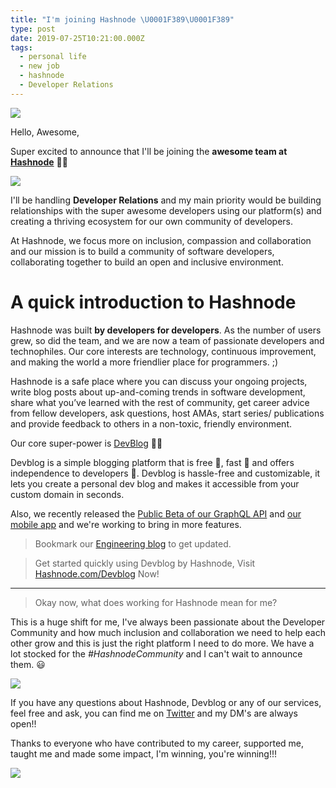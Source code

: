 ```yaml
---
title: "I'm joining Hashnode \U0001F389\U0001F389"
type: post
date: 2019-07-25T10:21:00.000Z
tags:
  - personal life
  - new job
  - hashnode
  - Developer Relations
---
```

![](https://hashnode.imgix.net/res/hashnode/image/upload/v1564053647530/wgpgLZuu6.png?w=400&h=210&fit=crop&crop=entropy&auto=format&q=60)

Hello, Awesome,

Super excited to announce that I'll be joining the **awesome team at [Hashnode](https://hashnode.com)** 🎉🎉

![](https://media0.giphy.com/media/EEyR5hbQCFiwyF7HzT/giphy.gif?cid=790b76115d397a6848787a5036c95b95&rid=giphy.gif)

I'll be handling **Developer Relations** and my main priority would be building relationships with the super awesome developers using our platform(s) and creating a thriving ecosystem for our own community of developers.

At Hashnode, we focus more on inclusion, compassion and collaboration and our mission is to build a community of software developers, collaborating together to build an open and inclusive environment.

# A quick introduction to Hashnode

Hashnode was built **by developers for developers**. As the number of users grew, so did the team, and we are now a team of passionate developers and technophiles. Our core interests are technology, continuous improvement, and making the world a more friendlier place for programmers. ;)

Hashnode is a safe place where you can discuss your ongoing projects, write blog posts about up-and-coming trends in software development, share what you’ve learned with the rest of community, get career advice from fellow developers, ask questions, host AMAs, start series/ publications and provide feedback to others in a non-toxic, friendly environment.

Our core super-power is [DevBlog](https://hashnode.com/devblog) 🧙‍♀️

Devblog is a simple blogging platform that is free 🎉, fast 🚀 and offers independence to developers 🌈.  Devblog is hassle-free and customizable, it lets you create a personal dev blog and makes it accessible from your custom domain in seconds.

Also, we recently released the [Public Beta of our GraphQL API](https://engineering.hashnode.com/introducing-hashnode-graphql-api-public-beta-cjydzvp59001q2gs1b5zxaeaf) and [our mobile app](https://engineering.hashnode.com/introducing-hashnode-graphql-api-public-beta-cjydzvp59001q2gs1b5zxaeaf) and we're working to bring in more features.
> Bookmark our [Engineering blog](https://engineering.hashnode.com/) to get updated.

> Get started quickly using Devblog by Hashnode,
Visit [Hashnode.com/Devblog](https://hashnode.com/Devblog) Now!

---
> Okay now, what does working for Hashnode mean for me?

This is a huge shift for me, I've always been passionate about the Developer Community and how much inclusion and collaboration we need to help each other grow and this is just the right platform I need to do more. We have a lot stocked for the *#HashnodeCommunity* and I can't wait to announce them. 😃

![](https://media3.giphy.com/media/5vUKzGBvS3BDSHlVss/giphy.gif?cid=790b76115d398ba06d7a7467596939e9&rid=giphy.gif)

If you have any questions about Hashnode, Devblog or any of our services, feel free and ask, you can find me on [Twitter](https://twitter.com/iambolajiayo) and my DM's are always open!!

Thanks to everyone who have contributed to my career, supported me, taught me and made some impact, I'm winning, you're winning!!!

![](https://media0.giphy.com/media/IcGkqdUmYLFGE/giphy.gif?cid=790b76115d3988f56951484645df2d85&rid=giphy.gif)

